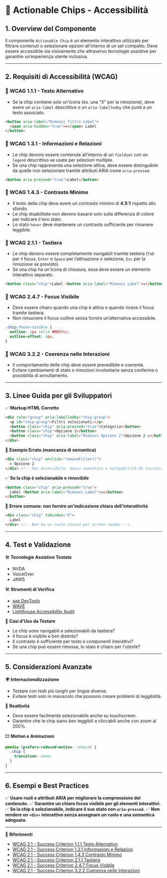 # 📌 Actionable Chips - Accessibilità

## 1. Overview del Componente
Il componente `Actionable Chip` è un elemento interattivo utilizzato per filtrare contenuti o selezionare opzioni all’interno di un set compatto. Deve essere accessibile sia visivamente che attraverso tecnologie assistive per garantire un’esperienza utente inclusiva.

---

## 2. Requisiti di Accessibilità (WCAG)

### 🔹 WCAG 1.1.1 - Testo Alternativo
- Se la chip contiene solo un'icona (es. una "X" per la rimozione), deve avere un `aria-label` descrittivo o un `aria-labelledby` che punti a un testo associato.

```html
<button aria-label="Rimuovi filtro Label">
  <span aria-hidden="true">✕</span> Label
</button>
```

### 🔹 WCAG 1.3.1 - Informazioni e Relazioni
- Le chip devono essere contenute all’interno di un `fieldset` con un `legend` descrittivo se usate per selezioni multiple.
- Se una chip rappresenta una selezione attiva, deve essere distinguibile da quelle non selezionate tramite attributi ARIA come `aria-pressed`.

```html
<button aria-pressed="true">Label</button>
```

### 🔹 WCAG 1.4.3 - Contrasto Minimo
- Il testo della chip deve avere un contrasto minimo di **4.5:1** rispetto allo sfondo.
- Le chip disabilitate non devono basarsi solo sulla differenza di colore per indicare il loro stato.
- Lo stato `hover` deve mantenere un contrasto sufficiente per rimanere leggibile.

### 🔹 WCAG 2.1.1 - Tastiera
- Le chip devono essere completamente navigabili tramite tastiera (`Tab` per il focus, `Enter` o `Space` per l’attivazione o selezione, `Esc` per la rimozione se previsto).
- Se una chip ha un'icona di chiusura, essa deve essere un elemento interattivo separato.

```html
<button class="chip">Label <button aria-label="Rimuovi Label">✕</button></button>
```

### 🔹 WCAG 2.4.7 - Focus Visibile
- Deve essere chiaro quando una chip è attiva e quando riceve il focus tramite tastiera.
- Non rimuovere il focus outline senza fornire un’alternativa accessibile.

```css
.chip:focus-visible {
  outline: 2px solid #005fcc;
  outline-offset: 4px;
}
```

### 🔹 WCAG 3.2.2 - Coerenza nelle Interazioni
- Il comportamento delle chip deve essere prevedibile e coerente.
- Evitare cambiamenti di stato o rimozioni involontarie senza conferma o possibilità di annullamento.

---

## 3. Linee Guida per gli Sviluppatori

✅ **Markup HTML Corretto**
```html
<div role="group" aria-labelledby="chip-group">
  <p id="chip-group">Filtri selezionati:</p>
  <button class="chip" aria-pressed="true">Categoria</button>
  <button class="chip">Opzione 1</button>
  <button class="chip" aria-label="Rimuovi Opzione 2">Opzione 2 ✕</button>
</div>
```

🚫 **Esempio Errato (mancanza di semantica)**
```html
<div class="chip" onclick="removeFilter()">
  ✕ Opzione 2
</div> <!-- Non accessibile, manca semantica e navigabilità da tastiera -->
```

✅ **Se la chip è selezionabile e rimovibile**
```html
<button class="chip" aria-pressed="true">
  Label <button aria-label="Rimuovi Label">✕</button>
</button>
```

🚫 **Errore comune: non fornire un'indicazione chiara dell'interattività**
```html
<div class="chip" tabindex="0">
  Label
</div> <!-- Non ha un ruolo chiaro per screen reader -->
```

---

## 4. Test e Validazione

🛠 **Tecnologie Assistive Testate**
- NVDA
- VoiceOver
- JAWS

🛠 **Strumenti di Verifica**
- [axe DevTools](https://www.deque.com/axe/)
- [WAVE](https://wave.webaim.org/)
- [Lighthouse Accessibility Audit](https://developers.google.com/web/tools/lighthouse/)

🎯 **Casi d’Uso da Testare**
- Le chip sono navigabili e selezionabili da tastiera?
- Il focus è visibile e ben distinto?
- Il contrasto è sufficiente per testo e componenti interattivi?
- Se una chip può essere rimossa, lo stato è chiaro per l'utente?

---

## 5. Considerazioni Avanzate

🌍 **Internazionalizzazione**
- Testare con testi più lunghi per lingue diverse.
- Evitare testi solo in maiuscolo che possono creare problemi di leggibilità.

📱 **Reattività**
- Deve essere facilmente selezionabile anche su touchscreen.
- Garantire che le chip siano ben leggibili e cliccabili anche con zoom al 200%.

🎞 **Motion e Animazioni**
```css
@media (prefers-reduced-motion: reduce) {
  .chip {
    transition: none;
  }
}
```

---

## 6. Esempi e Best Practices
✅ **Usare ruoli e attributi ARIA per migliorare la comprensione del contenuto.**
✅ **Garantire un chiaro focus visibile per gli elementi interattivi.**
✅ **Se la chip è selezionabile, indicare il suo stato con `aria-pressed`.**
✅ **Non rendere un `<div>` interattivo senza assegnare un ruolo e una semantica adeguata.**

---

📌 **Riferimenti**
- [WCAG 2.1 - Success Criterion 1.1.1 Testo Alternativo](https://www.w3.org/TR/WCAG21/#text-alternatives)
- [WCAG 2.1 - Success Criterion 1.3.1 Informazioni e Relazioni](https://www.w3.org/TR/WCAG21/#info-and-relationships)
- [WCAG 2.1 - Success Criterion 1.4.3 Contrasto Minimo](https://www.w3.org/TR/WCAG21/#contrast-minimum)
- [WCAG 2.1 - Success Criterion 2.1.1 Tastiera](https://www.w3.org/TR/WCAG21/#keyboard)
- [WCAG 2.1 - Success Criterion 2.4.7 Focus Visibile](https://www.w3.org/TR/WCAG21/#focus-visible)
- [WCAG 2.1 - Success Criterion 3.2.2 Coerenza nelle Interazioni](https://www.w3.org/TR/WCAG21/#on-input)

